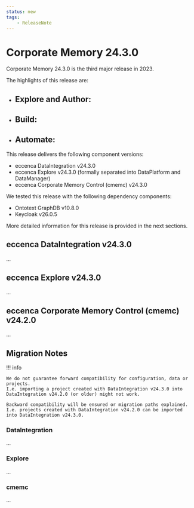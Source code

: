 ```yaml
---
status: new
tags:
    - ReleaseNote
---
```

# Corporate Memory 24.3.0

Corporate Memory 24.3.0 is the third major release in 2023.

<!-- ![24.2: Explore - New Shacl(2) based Data Exploration](24-2-explore-shacl2.png "24.2: Explore - New Shacl(2) based Data Exploration"){ class="bordered" } -->
<!-- ![24.2: Explore - Sankey Chart Type](24-2-explore-charts-sankey.png "24.2: Explore - Sankey Chart Type"){ class="bordered" } -->
<!-- ![24.2: Build - Add new Datasets to Workflows by File Drag and Drop](24-2-build-add-ds-via-dnd.png "24.2: Build - Add new Datasets to Workflows by File Drag and Drop"){ class="bordered" } -->

The highlights of this release are:

-   Explore and Author:
    -
-   Build:
    -
-   Automate:
    -

This release delivers the following component versions:

-   eccenca DataIntegration v24.3.0
-   eccenca Explore v24.3.0 (formally separated into DataPlatform and DataManager)
-   eccenca Corporate Memory Control (cmemc) v24.3.0

We tested this release with the following dependency components:

-   Ontotext GraphDB v10.8.0
-   Keycloak v26.0.5

More detailed information for this release is provided in the next sections.

## eccenca DataIntegration v24.3.0

...

## eccenca Explore v24.3.0

...

## eccenca Corporate Memory Control (cmemc) v24.2.0

...

## Migration Notes

!!! info

    We do not guarantee forward compatibility for configuration, data or projects.
    I.e. importing a project created with DataIntegration v24.3.0 into DataIntegration v24.2.0 (or older) might not work.

    Backward compatibility will be ensured or migration paths explained.
    I.e. projects created with DataIntegration v24.2.0 can be imported into DataIntegration v24.3.0.

### DataIntegration

...

### Explore

...

### cmemc

...

